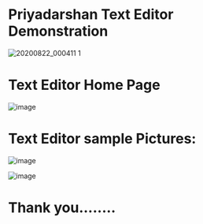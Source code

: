 # Priyadarshan Text Editor Demonstration
![20200822_000411 1](https://user-images.githubusercontent.com/62868878/90923729-cd65de80-e40b-11ea-91b7-ae910a1d69c3.gif)


# Text Editor Home Page
![image](https://user-images.githubusercontent.com/62868878/90923028-99d68480-e40a-11ea-94f0-68640e41fb93.png)


# Text Editor sample Pictures:

![image](https://user-images.githubusercontent.com/62868878/90922975-7e6b7980-e40a-11ea-9aa4-92a73fc64f8a.png)

![image](https://user-images.githubusercontent.com/62868878/90923184-d7d3a880-e40a-11ea-8a14-49f25b604f9a.png)

# Thank you........
